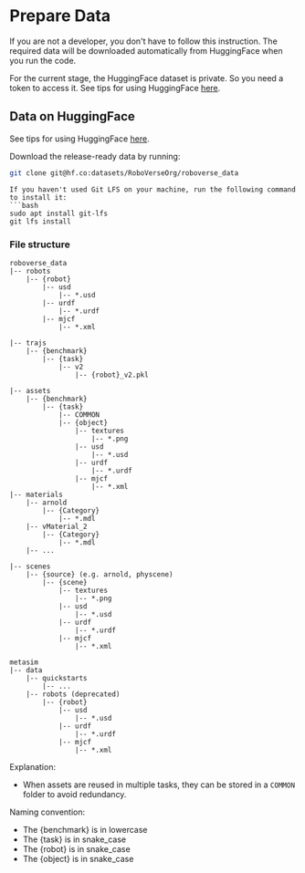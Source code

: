 # Prepare Data
If you are not a developer, you don't have to follow this instruction. The required data will be downloaded automatically from HuggingFace when you run the code.

For the current stage, the HuggingFace dataset is private. So you need a token to access it. See tips for using HuggingFace [here](../developer_guide/tips/huggingface.md).

## Data on HuggingFace

See tips for using HuggingFace [here](../developer_guide/tips/huggingface.md).

Download the release-ready data by running:
```bash
git clone git@hf.co:datasets/RoboVerseOrg/roboverse_data
```

```{note}
If you haven't used Git LFS on your machine, run the following command to install it:
```bash
sudo apt install git-lfs
git lfs install
```

### File structure

```text
roboverse_data
|-- robots
    |-- {robot}
        |-- usd
            |-- *.usd
        |-- urdf
            |-- *.urdf
        |-- mjcf
            |-- *.xml

|-- trajs
    |-- {benchmark}
        |-- {task}
            |-- v2
                |-- {robot}_v2.pkl

|-- assets
    |-- {benchmark}
        |-- {task}
            |-- COMMON
            |-- {object}
                |-- textures
                    |-- *.png
                |-- usd
                    |-- *.usd
                |-- urdf
                    |-- *.urdf
                |-- mjcf
                    |-- *.xml
|-- materials
    |-- arnold
        |-- {Category}
            |-- *.mdl
    |-- vMaterial_2
        |-- {Category}
            |-- *.mdl
    |-- ...

|-- scenes
    |-- {source} (e.g. arnold, physcene)
        |-- {scene}
            |-- textures
                |-- *.png
            |-- usd
                |-- *.usd
            |-- urdf
                |-- *.urdf
            |-- mjcf
                |-- *.xml

metasim
|-- data
    |-- quickstarts
        |-- ...
    |-- robots (deprecated)
        |-- {robot}
            |-- usd
                |-- *.usd
            |-- urdf
                |-- *.urdf
            |-- mjcf
                |-- *.xml
```
Explanation:
- When assets are reused in multiple tasks, they can be stored in a `COMMON` folder to avoid redundancy.

Naming convention:
- The {benchmark} is in lowercase
- The {task} is in snake_case
- The {robot} is in snake_case
- The {object} is in snake_case
